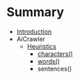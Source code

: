 # Summary

* [Introduction](README.md)
* AiCrawler
   * [Heuristics](AiCrawler/Heuristics/heuristics.md)
      * [characters()](AiCrawler/Heuristics/characters.md)
      * [words()](AiCrawler/Heuristics/words.md)
      * sentences()
